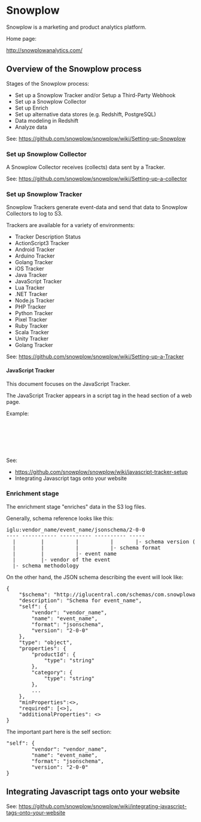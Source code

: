 # Snowplow

Snowplow is a marketing and product analytics platform.

Home page:

http://snowplowanalytics.com/

## Overview of the Snowplow process

Stages of the Snowplow process:

* Set up a Snowplow Tracker and/or Setup a Third-Party Webhook
* Set up a Snowplow Collector
* Set up Enrich
* Set up alternative data stores (e.g. Redshift, PostgreSQL)
* Data modeling in Redshift
* Analyze data

See:
https://github.com/snowplow/snowplow/wiki/Setting-up-Snowplow

### Set up Snowplow Collector

A Snowplow Collector receives (collects) data sent by a Tracker.

See:
https://github.com/snowplow/snowplow/wiki/Setting-up-a-collector

### Set up Snowplow Tracker

Snowplow Trackers generate event-data and send that data to Snowplow Collectors to log to S3.

Trackers are available for a variety of environments:

* Tracker	Description	Status
* ActionScript3 Tracker
* Android Tracker
* Arduino Tracker
* Golang Tracker
* iOS Tracker
* Java Tracker
* JavaScript Tracker
* Lua Tracker
* .NET Tracker
* Node.js Tracker
* PHP Tracker
* Python Tracker
* Pixel Tracker
* Ruby Tracker
* Scala Tracker
* Unity Tracker
* Golang Tracker

See:
https://github.com/snowplow/snowplow/wiki/Setting-up-a-Tracker

#### JavaScript Tracker

This document focuses on the JavaScript Tracker.

The JavaScript Tracker appears in a script tag in the head section of a web page.

Example:

<pre>
<!-- Snowplow starts plowing -->
   <script type="text/javascript">

       ;(function(p,l,o,w,i,n,g){if(!p[i]){p.GlobalSnowplowNamespace=p.GlobalSnowplowNamespace||[];
           p.GlobalSnowplowNamespace.push(i);p[i]=function(){(p[i].q=p[i].q||[]).push(arguments)
           };p[i].q=p[i].q||[];n=l.createElement(o);g=l.getElementsByTagName(o)[0];n.async=1;
           n.src=w;g.parentNode.insertBefore(n,g)}}(window,document,"script","{{  theme_asset( '/static/js/snowplow/sp.js' ) }}","snowplow"));

       window.snowplow('newTracker', 'co', 'd1epsz32winqbo.cloudfront.net', { // Initialise a tracker
           appId: 'Unique_string_to_identify_application', // Application ID. 
           platform: 'web'
       });
       window.snowplow('enableActivityTracking', 30, 30); // Ping every 30 seconds after 30 seconds
       window.snowplow('enableLinkClickTracking');
	   
	   window.snowplow('trackPageView');
			   
		window.snowplow('trackUnstructEvent', {
			schema: 'iglu:com.acme_company/viewed_product/jsonschema/2-0-0',
			data: {
				productId: 'ASO01043',
				category: 'Dresses',
				brand: 'ACME',
				returning: true,
				price: 49.95,
				sizes: ['xs', 's', 'l', 'xl', 'xxl'],
				availableSince: new Date(2013,3,7)
			}
		});

   </script>
<!-- Snowplow stops plowing -->
</pre>

See:

* https://github.com/snowplow/snowplow/wiki/javascript-tracker-setup
* Integrating Javascript tags onto your website

### Enrichment stage

The enrichment stage "enriches" data in the S3 log files.

Generally, schema reference looks like this:

<pre>
iglu:vendor_name/event_name/jsonschema/2-0-0
---- ----------- ---------- ---------- -----
  |        |          |          |       |- schema version (model-revision-addition)
  |        |          |          |- schema format
  |        |          |- event name
  |        |- vendor of the event
  |- schema methodology
</pre>

On the other hand, the JSON schema describing the event will look like:

<pre>
{
    "$schema": "http://iglucentral.com/schemas/com.snowplowanalytics.self-desc/schema/jsonschema/1-0-0#",
    "description": "Schema for event_name",
    "self": {
        "vendor": "vendor_name",
        "name": "event_name",
        "format": "jsonschema",
        "version": "2-0-0"
    },
    "type": "object",
    "properties": {
        "productId": {
            "type": "string"
        },
        "category": {
            "type": "string"
        },
        ...
    },
    "minProperties":<<min number>>,
    "required": [<<list of required properties>>],
    "additionalProperties": <<false/true>>
}
</pre>

The important part here is the self section:

<pre>
"self": {
        "vendor": "vendor_name",
        "name": "event_name",
        "format": "jsonschema",
        "version": "2-0-0"
}
</pre>

## Integrating Javascript tags onto your website

See:
https://github.com/snowplow/snowplow/wiki/integrating-javascript-tags-onto-your-website
